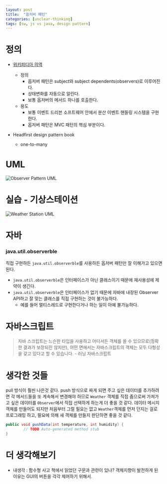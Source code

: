 ```yaml
---
layout: post
title:  "옵저버 패턴"
categories: [unclear-thinking] 
tags: [sw, js vs java, design pattern]
---
```


# 정의
* [위키피디아 의역](https://en.wikipedia.org/wiki/Observer_pattern)
    * 정의
        * 옵저버 패턴은 subject와 subject dependents(observers)로 이루어진다. 
        * 상태변화를 자동으로 알린다.
        * 보통 옵저버의 메서드 하나를 호출한다.
    * 용도
        * 보통 이벤트 드리븐 소프트웨어 안에서 분산 이벤트 핸들링 시스템을 구현한다.
        * 옵저버 패턴은 MVC 패턴의 핵심 부분이다.



* Headfirst design pattern book
    * one-to-many


# UML
![Observer Pattern UML](resources/observer-pattern-uml.png)

# 실습 - 기상스테이션
![Weather Station UML](resources/weather-station-uml.png)

# 자바

### java.util.observerble
직접 구현하든 `java.util.observerble`를 사용하든 옵저버 패턴만 잘 이해가고 있으면 된다.
* `java.util.observerble`은 인터페이스가 아닌 클래스이기 때문에 재사용성에 제약이 생긴다.
* `java.util.observerble`은 인터페이스가 없기 때문에 자바에 내장된 Observer API하고 잘 맞는 클래스를 직접 구현하는 것이 불가능하다.
    * 예를 들어 멀티스레드로 구현한다거나 하는 일이 아예 불가능하다.


# 자바스크립트

> 자바 스크립트는 느슨한 타입을 사용하고 어디서든 객체를 쓸 수 있으므로(정확한 결과가 보장되진 않지만), 어떤 면에서는 자바스크립트의 객체는 모두 다형성을 갖고 있다고 할 수 있습니다. - 러닝 자바스크립트





# 생각한 것들

pull 방식이 훨씬 나은것 같다. push 방식으로 짜게 되면 주고 싶은 데이터를 추가하려면 각 메서드들을 또 계속해서 변경해야 하므로 `Weather` 객체를 직접 줌으로써 가져가고 싶은 데이터를 `Observer`에서 직접 선택하게 하는게 더 좋을 것 같다. 데이터 메시지 객체를 만들어도 되지만 처음부터 그럴 필요는 없고 `Weather`객체를 먼저 던지는 걸로 프로그래밍 하고, 필요에 의해 새 객체를 만들지 판단하면 좋을 것 같다.

```java
public void pushData(int temperature, int humidity) {
		// TODO Auto-generated method stub
}
```

# 더 생각해보기
* 내생각 : 함수형 사고 책에서 읽었던 구문과 관련이 있나? 객체지향이 발전하게 된 이유는 GUI의 버튼을 각각 제어하기 위해서.

